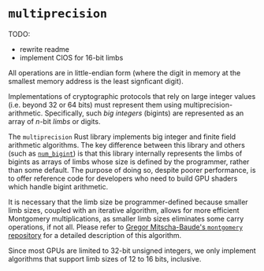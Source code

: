 # `multiprecision`

TODO:
- rewrite readme
- implement CIOS for 16-bit limbs

All operations are in little-endian form (where the digit in memory at the smallest
memory address is the least signficant digit).

Implementations of cryptographic protocols that rely on large integer values
(i.e. beyond 32 or 64 bits) must represent them using
multiprecision-arithmetic. Specifically, such *big integers* (bigints) are
represented as an array of $n$-bit *limbs* or digits.

The `multiprecision` Rust library implements big integer and finite field
arithmetic algorithms. The key difference between this library and others (such
as [`num_bigint`](https://crates.io/crates/num-bigint)) is that this library
internally represents the limbs of bigints as arrays of limbs whose size is
defined by the programmer, rather than some default. The purpose of doing so,
despite poorer performance, is to offer reference code for developers who need
to build GPU shaders which handle bigint arithmetic.

It is necessary that the limb size be programmer-defined because smaller limb
sizes, coupled with an iterative algorithm, allows for more efficient
Montgomery multiplications, as smaller limb sizes eliminates some carry
operations, if not all. Please refer to [Gregor Mitscha-Baude's `montgomery`
repository](https://github.com/mitschabaude/montgomery) for a detailed
description of this algorithm.

Since most GPUs are limited to 32-bit unsigned integers, we only implement
algorithms that support limb sizes of 12 to 16 bits, inclusive.
